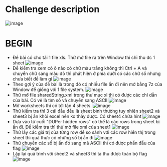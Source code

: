 <h1>Challenge description</h1>

![image](https://user-images.githubusercontent.com/100038173/207758145-9525959d-b4af-41a8-9e8e-cde67ba2e88d.png)
<h1>BEGIN</h1>

- Đề bài có cho tải 1 file xls. Thử mở file ra trên Window thì chỉ thu đc 1 sheet
![image](https://user-images.githubusercontent.com/100038173/207758687-7793923d-728d-4a12-afc3-67eba5fc0897.png)
- Để kiểm tra xem có ô nào có chữ màu trắng không thì Ctrl + A và chuyển chữ sang màu đỏ thì phát hiện ở phía dưới có các chữ số nhưng chưa biết để làm gì 
![image](https://user-images.githubusercontent.com/100038173/207758900-09b9e0c4-bd47-4888-ae50-387f55614cc1.png)
- Theo gợi ý của đề bài là trong đó có nhiều file ẩn đi nên mở bằng 7z của Window để giống với 1 file system.
![image](https://user-images.githubusercontent.com/100038173/207759053-fa7c638e-471a-4cff-aad0-4eb9181ff2eb.png)
- Thử mở file sharedString.xml trong thư mục xl thì có được các chỉ dẫn của bài. Có vẻ là tìm số và chuyển sang ASCII
![image](https://user-images.githubusercontent.com/100038173/207760333-73e29c88-e180-43b5-8d21-8d0b46897e0e.png)
- Mở worksheets thì có tới tận 4 sheets. 
![image](https://user-images.githubusercontent.com/100038173/207759096-de4d4de3-8cec-47f1-b14f-20fe60649d53.png)
- Thử kiểm tra thì 3 cái đầu đều là sheet bình thường tuy nhiên sheet2 và sheet3 bị ẩn khỏi excel nên ko thấy được. Có sheet4 chứa hint 
![image](https://user-images.githubusercontent.com/100038173/207759434-50f2c9a8-0e66-42c2-9567-307726b59701.png)
- Dựa vào từ cuối "DUPer hidden rows" có thể là các rows trong sheet bị ẩn đi. Để kiểm tra thì thử mở file xml của sheet1 
![image](https://user-images.githubusercontent.com/100038173/207759645-bae64ecd-f1e3-49a8-bbf0-42a3f7621aa9.png)
- Thử lấy các giá trị của từng row để so sánh với các row hiển thị trong sheet thì quả thực có những số bị ẩn đi
![image](https://user-images.githubusercontent.com/100038173/207760071-49c7f048-1b76-425f-b1f0-e2afcaef97b4.png)
- Thử chuyển các số bị ẩn đó sang mã ASCII thì có được phần đầu của flag
![image](https://user-images.githubusercontent.com/100038173/207760528-902d5e0f-6c16-44f9-8c78-eb3c76b544f3.png)
- Lặp lại quá trình với sheet2 và sheet3 thì ta thu được toàn bộ flag
![image](https://user-images.githubusercontent.com/100038173/207760647-f3b27d29-2385-4e91-a372-9622daab92aa.png)
